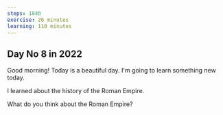 ```yaml
---
steps: 1840
exercise: 26 minutes
learning: 110 minutes
---
```

## Day No 8 in 2022
Good morning! Today is a beautiful day.
I'm going to learn something new today.

I learned about the history of the Roman Empire.

What do you think about the Roman Empire?
